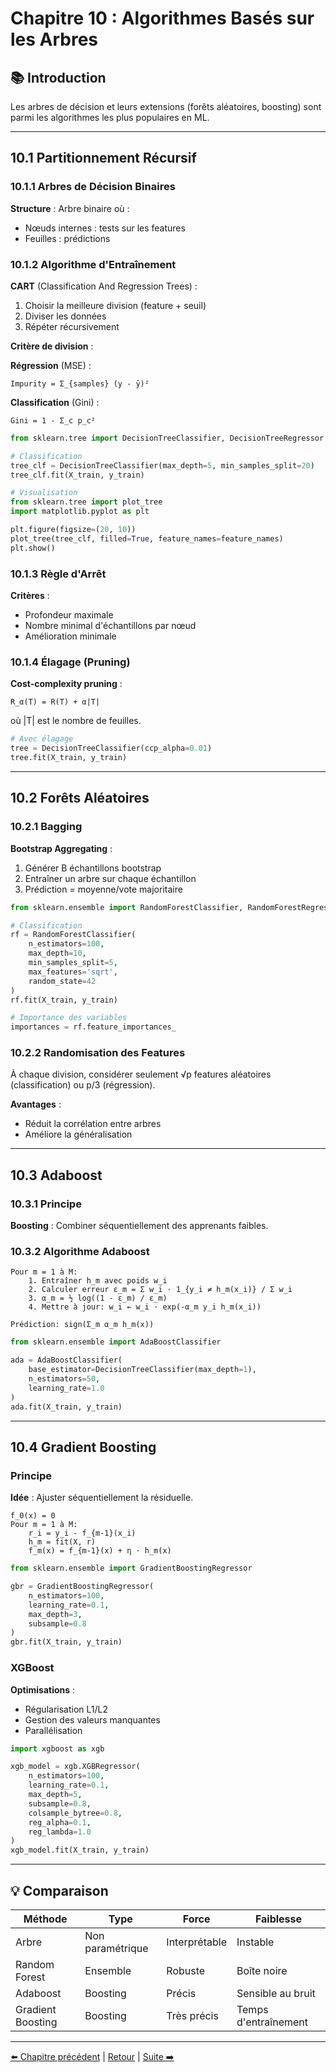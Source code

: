 # Chapitre 10 : Algorithmes Basés sur les Arbres

## 📚 Introduction

Les arbres de décision et leurs extensions (forêts aléatoires, boosting) sont parmi les algorithmes les plus populaires en ML.

---

## 10.1 Partitionnement Récursif

### 10.1.1 Arbres de Décision Binaires

**Structure** : Arbre binaire où :
- Nœuds internes : tests sur les features
- Feuilles : prédictions

### 10.1.2 Algorithme d'Entraînement

**CART** (Classification And Regression Trees) :

1. Choisir la meilleure division (feature + seuil)
2. Diviser les données
3. Répéter récursivement

**Critère de division** :

**Régression** (MSE) :
```
Impurity = Σ_{samples} (y - ȳ)²
```

**Classification** (Gini) :
```
Gini = 1 - Σ_c p_c²
```

```python
from sklearn.tree import DecisionTreeClassifier, DecisionTreeRegressor

# Classification
tree_clf = DecisionTreeClassifier(max_depth=5, min_samples_split=20)
tree_clf.fit(X_train, y_train)

# Visualisation
from sklearn.tree import plot_tree
import matplotlib.pyplot as plt

plt.figure(figsize=(20, 10))
plot_tree(tree_clf, filled=True, feature_names=feature_names)
plt.show()
```

### 10.1.3 Règle d'Arrêt

**Critères** :
- Profondeur maximale
- Nombre minimal d'échantillons par nœud
- Amélioration minimale

### 10.1.4 Élagage (Pruning)

**Cost-complexity pruning** :
```
R_α(T) = R(T) + α|T|
```

où |T| est le nombre de feuilles.

```python
# Avec élagage
tree = DecisionTreeClassifier(ccp_alpha=0.01)
tree.fit(X_train, y_train)
```

---

## 10.2 Forêts Aléatoires

### 10.2.1 Bagging

**Bootstrap Aggregating** :
1. Générer B échantillons bootstrap
2. Entraîner un arbre sur chaque échantillon
3. Prédiction = moyenne/vote majoritaire

```python
from sklearn.ensemble import RandomForestClassifier, RandomForestRegressor

# Classification
rf = RandomForestClassifier(
    n_estimators=100,
    max_depth=10,
    min_samples_split=5,
    max_features='sqrt',
    random_state=42
)
rf.fit(X_train, y_train)

# Importance des variables
importances = rf.feature_importances_
```

### 10.2.2 Randomisation des Features

À chaque division, considérer seulement √p features aléatoires (classification) ou p/3 (régression).

**Avantages** :
- Réduit la corrélation entre arbres
- Améliore la généralisation

---

## 10.3 Adaboost

### 10.3.1 Principe

**Boosting** : Combiner séquentiellement des apprenants faibles.

### 10.3.2 Algorithme Adaboost

```
Pour m = 1 à M:
    1. Entraîner h_m avec poids w_i
    2. Calculer erreur ε_m = Σ w_i · 1_{y_i ≠ h_m(x_i)} / Σ w_i
    3. α_m = ½ log((1 - ε_m) / ε_m)
    4. Mettre à jour: w_i ← w_i · exp(-α_m y_i h_m(x_i))

Prédiction: sign(Σ_m α_m h_m(x))
```

```python
from sklearn.ensemble import AdaBoostClassifier

ada = AdaBoostClassifier(
    base_estimator=DecisionTreeClassifier(max_depth=1),
    n_estimators=50,
    learning_rate=1.0
)
ada.fit(X_train, y_train)
```

---

## 10.4 Gradient Boosting

### Principe

**Idée** : Ajuster séquentiellement la résiduelle.

```
f_0(x) = 0
Pour m = 1 à M:
    r_i = y_i - f_{m-1}(x_i)
    h_m = fit(X, r)
    f_m(x) = f_{m-1}(x) + η · h_m(x)
```

```python
from sklearn.ensemble import GradientBoostingRegressor

gbr = GradientBoostingRegressor(
    n_estimators=100,
    learning_rate=0.1,
    max_depth=3,
    subsample=0.8
)
gbr.fit(X_train, y_train)
```

### XGBoost

**Optimisations** :
- Régularisation L1/L2
- Gestion des valeurs manquantes
- Parallélisation

```python
import xgboost as xgb

xgb_model = xgb.XGBRegressor(
    n_estimators=100,
    learning_rate=0.1,
    max_depth=5,
    subsample=0.8,
    colsample_bytree=0.8,
    reg_alpha=0.1,
    reg_lambda=1.0
)
xgb_model.fit(X_train, y_train)
```

---

## 💡 Comparaison

| Méthode | Type | Force | Faiblesse |
|---------|------|-------|-----------|
| Arbre | Non paramétrique | Interprétable | Instable |
| Random Forest | Ensemble | Robuste | Boîte noire |
| Adaboost | Boosting | Précis | Sensible au bruit |
| Gradient Boosting | Boosting | Très précis | Temps d'entraînement |

---

[⬅️ Chapitre précédent](./chapitre-09-plus-proches-voisins.md) | [Retour](../README.md) | [Suite ➡️](./chapitre-11-reseaux-neurones.md)

